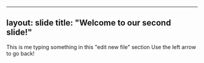 ----
layout: slide 
title: "Welcome to our second slide!"
----
This is me typing something in this "edit new file" section
Use the left arrow to go back!
